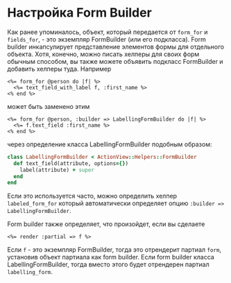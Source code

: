 # Настройка Form Builder

Как ранее упоминалось, объект, который передается от `form_for` и `fields_for`, - это экземпляр FormBuilder (или его подкласса). Form builder инкапсулирует представление элементов формы для отдельного объекта. Хотя, конечно, можно писать хелперы для своих форм обычным способом, вы также можете объявить подкласс FormBuilder и добавить хелперы туда. Например

```erb
<%= form_for @person do |f| %>
  <%= text_field_with_label f, :first_name %>
<% end %>
```

может быть заменено этим

```erb
<%= form_for @person, :builder => LabellingFormBuilder do |f| %>
  <%= f.text_field :first_name %>
<% end %>
```

через определение класса LabellingFormBuilder подобным образом:

```ruby
class LabellingFormBuilder < ActionView::Helpers::FormBuilder
  def text_field(attribute, options={})
    label(attribute) + super
  end
end
```

Если это используется часто, можно определить хелпер `labeled_form_for` который автоматически определяет опцию `:builder => LabellingFormBuilder`.

Form builder также определяет, что произойдет, если вы сделаете

```erb
<%= render :partial => f %>
```

Если `f` - это экземпляр FormBuilder, тогда это отрендерит партиал `form`, установив объект партиала как form builder. Если form builder класса LabellingFormBuilder, тогда вместо этого будет отрендерен партиал `labelling_form`.

